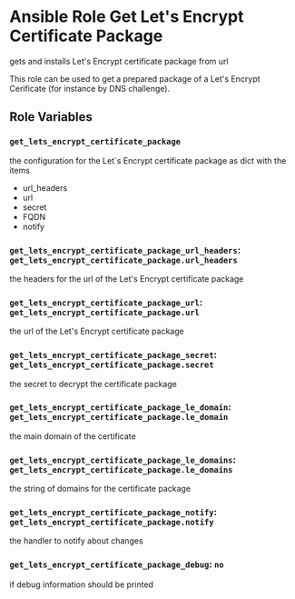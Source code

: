# Ansible Role Get Let's Encrypt Certificate Package

gets and installs Let's Encrypt certificate package from url

This role can be used to get a prepared package of a Let's Encrypt Cerificate (for instance by DNS challenge).

## Role Variables

### `get_lets_encrypt_certificate_package`

the configuration for the  Let`s Encrypt certificate package as dict with the items

- url_headers
- url
- secret
- FQDN
- notify

### `get_lets_encrypt_certificate_package_url_headers`: `get_lets_encrypt_certificate_package.url_headers`

the headers for the url of the Let's Encrypt certificate package

### `get_lets_encrypt_certificate_package_url`: `get_lets_encrypt_certificate_package.url`

the url of the Let's Encrypt certificate package

### `get_lets_encrypt_certificate_package_secret`: `get_lets_encrypt_certificate_package.secret`

the secret to decrypt the certificate package

### `get_lets_encrypt_certificate_package_le_domain`: `get_lets_encrypt_certificate_package.le_domain`

the main domain of the certificate

### `get_lets_encrypt_certificate_package_le_domains`: `get_lets_encrypt_certificate_package.le_domains`

the string of domains for the certificate package

### `get_lets_encrypt_certificate_package_notify`: `get_lets_encrypt_certificate_package.notify`

the handler to notify about changes

### `get_lets_encrypt_certificate_package_debug`: `no`

if debug information should be printed
